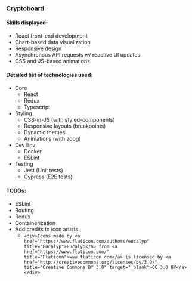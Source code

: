 ### Cryptoboard

#### Skills displayed: 
  * React front-end development
  * Chart-based data visualization
  * Responsive design
  * Asynchronous API requests w/ reactive UI updates
  * CSS and JS-based animations

#### Detailed list of technologies used:
* Core
  * React
  * Redux
  * Typescript
* Styling
  * CSS-in-JS (with styled-components)
  * Responsive layouts (breakpoints)
  * Dynamic themes
  * Animations (with zdog)
* Dev Env
  * Docker
  * ESLint
* Testing
  * Jest (Unit tests)
  * Cypress (E2E tests)

#### TODOs:
* ESLint
* Routing
* Redux
* Containerization
* Add credits to icon artists 
  * `<div>Icons made by <a href="https://www.flaticon.com/authors/eucalyp" title="Eucalyp">Eucalyp</a> from <a href="https://www.flaticon.com/"                 title="Flaticon">www.flaticon.com</a> is licensed by <a href="http://creativecommons.org/licenses/by/3.0/"                 title="Creative Commons BY 3.0" target="_blank">CC 3.0 BY</a></div>`